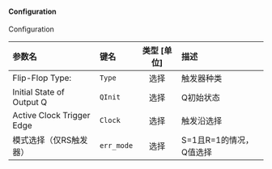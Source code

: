 <!--
DO NOT EDIT THIS FILE DIRECTLY.
This file is generated by tools/comp-docs.js.
All changes will be overwritten by regeneration.
-->

<slot class="model-parameters">

#### Configuration

Configuration

| 参数名 | 键名 | 类型 [单位] | 描述 |
|:------ |:---- |:-----------:|:---- |
| Flip\-Flop Type: | `Type` | 选择 | 触发器种类 |
| Initial State of Output Q | `QInit` | 选择 | Q初始状态 |
| Active Clock Trigger Edge | `Clock` | 选择 | 触发沿选择 |
| 模式选择（仅RS触发器） | `err_mode` | 选择 | S=1且R=1的情况，Q值选择 |


</slot>
